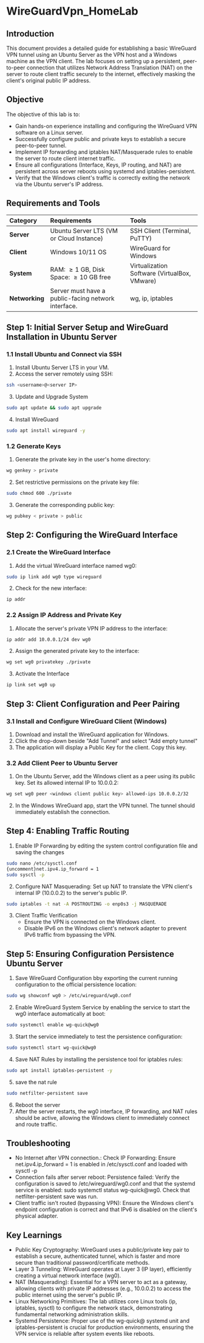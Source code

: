 # WireGuardVpn_HomeLab

## Introduction
This document provides a detailed guide for establishing a basic WireGuard VPN tunnel using an Ubuntu Server as the VPN host and a Windows machine as the VPN client. The lab focuses on setting up a persistent, peer-to-peer connection that utilizes Network Address Translation (NAT) on the server to route client traffic securely to the internet, effectively masking the client's original public IP address.

## Objective
The objective of this lab is to:
* Gain hands-on experience installing and configuring the WireGuard VPN software on a Linux server.
* Successfully configure public and private keys to establish a secure peer-to-peer tunnel.
* Implement IP forwarding and iptables NAT/Masquerade rules to enable the server to route client internet traffic.
* Ensure all configurations (Interface, Keys, IP routing, and NAT) are persistent across server reboots using systemd and iptables-persistent.
* Verify that the Windows client's traffic is correctly exiting the network via the Ubuntu server's IP address.

##  Requirements and Tools

| Category | Requirements | Tools |
| :--- | :--- | :--- |
| **Server** | Ubuntu Server LTS (VM or Cloud Instance) | SSH Client (Terminal, PuTTY) |
| **Client** | Windows 10/11 OS | WireGuard for Windows |
| **System** | RAM: $\ge 1$ GB, Disk Space: $\ge 10$ GB free | Virtualization Software (VirtualBox, VMware) |
| **Networking** | Server must have a public-facing network interface. | wg, ip, iptables |

## Step 1: Initial Server Setup and WireGuard Installation in Ubuntu Server

### 1.1 Install Ubuntu and Connect via SSH
1. Install Ubuntu Server LTS in your VM.
2. Access the server remotely using SSH:
```bash
ssh <username>@<server IP>
```
3. Update and Upgrade System
```bash
sudo apt update && sudo apt upgrade
```
4. Install WireGuard
```bash
sudo apt install wireguard -y
```

### 1.2 Generate Keys
1. Generate the private key in the user's home directory:
```bash
wg genkey > private
```
2. Set restrictive permissions on the private key file:
```bash
sudo chmod 600 ./private
```
3. Generate the corresponding public key:
```bash
wg pubkey < private > public
```

## Step 2: Configuring the WireGuard Interface

### 2.1 Create the WireGuard Interface
1. Add the virtual WireGuard interface named wg0:
``` bash
sudo ip link add wg0 type wireguard
```
2. Check for the new interface:
```bash
ip addr
```

### 2.2 Assign IP Address and Private Key
1. Allocate the server's private VPN IP address to the interface:
```bash
ip addr add 10.0.0.1/24 dev wg0
```
2. Assign the generated private key to the interface:
```bash
wg set wg0 privatekey ./private
```
3. Activate the Interface
``` bash
ip link set wg0 up
```

## Step 3: Client Configuration and Peer Pairing

### 3.1 Install and Configure WireGuard Client (Windows)
1. Download and install the WireGuard application for Windows.
2. Click the drop-down beside "Add Tunnel" and select "Add empty tunnel"
3. The application will display a Public Key for the client. Copy this key.

### 3.2 Add Client Peer to Ubuntu Server
1. On the Ubuntu Server, add the Windows client as a peer using its public key. Set its allowed internal IP to 10.0.0.2:
```bash
wg set wg0 peer <windows client public key> allowed-ips 10.0.0.2/32
```
2. In the Windows WireGuard app, start the VPN tunnel. The tunnel should immediately establish the connection.

##  Step 4: Enabling Traffic Routing
1. Enable IP Forwarding by editing the system control configuration file and saving the changes
``` bash
sudo nano /etc/sysctl.conf
{uncomment}net.ipv4.ip_forward = 1
sudo sysctl -p
```
2. Configure NAT Masquerading: Set up NAT to translate the VPN client's internal IP (10.0.0.2) to the server's public IP.
``` bash
sudo iptables -t nat -A POSTROUTING -o enp0s3 -j MASQUERADE
```
3. Client Traffic Verification
   * Ensure the VPN is connected on the Windows client.
   * Disable IPv6 on the Windows client's network adapter to prevent IPv6 traffic from bypassing the VPN.

## Step 5: Ensuring Configuration Persistence Ubuntu Server
1. Save WireGuard Configuration bby exporting the current running configuration to the official persistence location:
``` bash
sudo wg showconf wg0 > /etc/wireguard/wg0.conf
```
2. Enable WireGuard System Service by enabling the service to start the wg0 interface automatically at boot:
``` bash
sudo systemctl enable wg-quick@wg0
```
3. Start the service immediately to test the persistence configuration:
``` bash
sudo systemctl start wg-quick@wg0
```
4. Save NAT Rules by installing the persistence tool for iptables rules:
``` bash
sudo apt install iptables-persistent -y
```
5. save the nat rule
``` bash
sudo netfilter-persistent save
```
6. Reboot the server
7. After the server restarts, the wg0 interface, IP forwarding, and NAT rules should be active, allowing the Windows client to immediately connect and route traffic.

## Troubleshooting
* No Internet after VPN connection.: Check IP Forwarding: Ensure net.ipv4.ip_forward = 1 is enabled in /etc/sysctl.conf and loaded with sysctl -p
* Connection fails after server reboot: Persistence failed: Verify the configuration is saved to /etc/wireguard/wg0.conf and that the systemd service is enabled: sudo systemctl status wg-quick@wg0. Check that netfilter-persistent save was run.
* Client traffic isn't routed (bypassing VPN): Ensure the Windows client's endpoint configuration is correct and that IPv6 is disabled on the client's physical adapter.

## Key Learnings
* Public Key Cryptography: WireGuard uses a public/private key pair to establish a secure, authenticated tunnel, which is faster and more secure than traditional password/certificate methods.
* Layer 3 Tunneling: WireGuard operates at Layer 3 (IP layer), efficiently creating a virtual network interface (wg0).
* NAT (Masquerading): Essential for a VPN server to act as a gateway, allowing clients with private IP addresses (e.g., 10.0.0.2) to access the public internet using the server's public IP.
* Linux Networking Primitives: The lab utilizes core Linux tools (ip, iptables, sysctl) to configure the network stack, demonstrating fundamental networking administration skills.
* Systemd Persistence: Proper use of the wg-quick@ systemd unit and iptables-persistent is crucial for production environments, ensuring the VPN service is reliable after system events like reboots.
